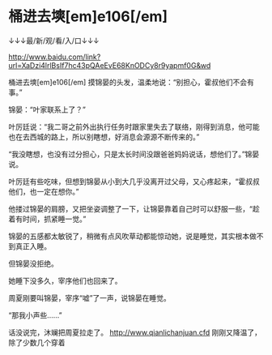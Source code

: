 # 桶进去塽[em]e106[/em]

↓↓↓最/新/观/看/入/口↓↓↓

http://www.baidu.com/link?url=XaDzi4lrlBsIf7hc43pQAeEvE68KnODCy8r9yapmf0G&wd

桶进去塽[em]e106[/em]
摸锦晏的头发，温柔地说：“别担心，霍叔他们不会有事。”

锦晏：“叶家联系上了？”

叶厉廷说：“我二哥之前外出执行任务时跟家里失去了联络，刚得到消息，他可能也在去西城的路上，所以别瞎想，好消息会源源不断传来的。”

“我没瞎想，也没有过分担心，只是太长时间没跟爸爸妈妈说话，想他们了。”锦晏说。

叶厉廷有些吃味，但想到锦晏从小到大几乎没离开过父母，又心疼起来，“霍叔叔他们，也一定在想你。”

他搂过锦晏的肩膀，又把坐姿调整了一下，让锦晏靠着自己时可以舒服一些，“趁着有时间，抓紧睡一觉。”

锦晏的五感都太敏锐了，稍微有点风吹草动都能惊动她，说是睡觉，其实根本做不到真正入睡。

但锦晏没拒绝。

她睡下没多久，宰序他们也回来了。

周夏刚要叫锦晏，宰序“嘘”了一声，说锦晏在睡觉。

“那我小声些……”

话没说完，沐斓把周夏拉走了。
http://www.qianlichanjuan.cfd
刚刚又降温了，除了少数几个穿着

